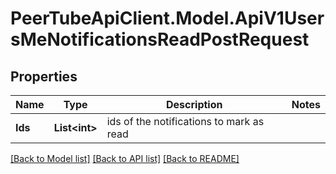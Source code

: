# PeerTubeApiClient.Model.ApiV1UsersMeNotificationsReadPostRequest

## Properties

Name | Type | Description | Notes
------------ | ------------- | ------------- | -------------
**Ids** | **List&lt;int&gt;** | ids of the notifications to mark as read | 

[[Back to Model list]](../README.md#documentation-for-models) [[Back to API list]](../README.md#documentation-for-api-endpoints) [[Back to README]](../README.md)

